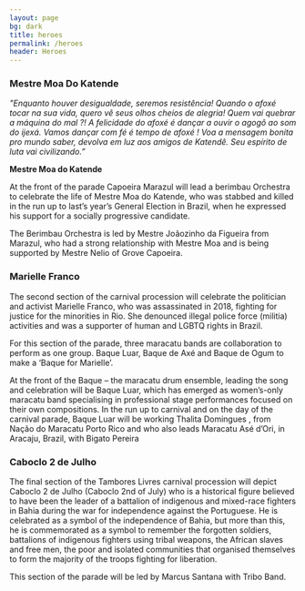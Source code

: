 ```yaml
---
layout: page
bg: dark
title: heroes
permalink: /heroes
header: Heroes
---
```

### Mestre Moa Do Katende
*"Enquanto houver desigualdade, seremos resistência!
Quando o afoxé tocar na sua vida, quero vê seus olhos cheios de alegria!
Quem vai quebrar a máquina do mal ?!
A felicidade do afoxé é dançar a ouvir o agogô ao som do ijexá.
Vamos dançar com fé é tempo de afoxé !
Voa a mensagem bonita pro mundo saber, devolva em luz aos amigos de Katendê.
Seu espírito de luta vai civilizando.”*

<p class="text-right"><strong>Mestre Moa do Katende</strong></p>


At the front of the parade Capoeira Marazul will lead a berimbau Orchestra to
celebrate the life of Mestre Moa do Katende, who was stabbed and killed in the run up
to last’s year’s General Election in Brazil, when he expressed his support for a socially progressive candidate. <br />

The Berimbau Orchestra is led by Mestre Joãozinho da Figueira from Marazul, who had a strong relationship
with Mestre Moa  and is being supported by Mestre Nelio of Grove Capoeira.

### Marielle Franco
The second section of the carnival procession will celebrate
the politician and activist Marielle Franco, who was assassinated in 2018,
fighting for justice for the minorities in Rio.
She denounced illegal police force (militia)  activities and was a
supporter of human and LGBTQ rights in Brazil.

For this section of the parade, three maracatu bands are collaboration
to perform as one group. Baque Luar, Baque de Axé and Baque de Ogum
to make a ‘Baque for Marielle’.

At the front of the Baque – the maracatu drum ensemble, leading the song
and celebration will be Baque Luar, which has emerged as  women’s-only
maracatu band specialising in professional stage performances focused on their own compositions.
In the run up to carnival and on the day of the carnival parade, Baque Luar will be working
Thalita Domingues , from Nação do Maracatu Porto Rico and who also leads Maracatu Asé d’Ori,
in Aracaju, Brazil, with Bigato Pereira

### Caboclo 2 de Julho
The final section of the Tambores Livres carnival procession will depict
Caboclo 2 de Julho (Caboclo 2nd of July) who is a historical figure believed
to have been the leader of a battalion of indigenous and mixed-race fighters in
Bahia during the war for independence against the Portuguese.
He is celebrated as a symbol of the independence of Bahia, but more than this,
he is commemorated as a symbol to remember the forgotten soldiers,
battalions of indigenous fighters using tribal weapons, the African slaves and free men,
the poor and isolated communities that organised themselves to form the majority
of the troops fighting for liberation.

This section of the parade will be led by Marcus Santana with Tribo Band.
